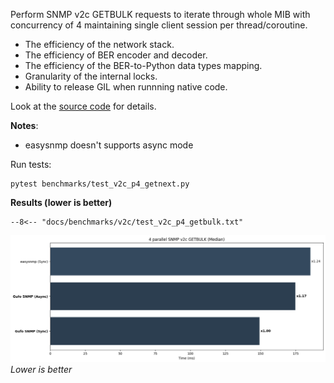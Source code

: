 Perform SNMP v2c GETBULK requests to iterate through whole MIB with concurrency of 4
maintaining single client session per thread/coroutine.

* The efficiency of the network stack.
* The efficiency of BER encoder and decoder.
* The efficiency of the BER-to-Python data types mapping.
* Granularity of the internal locks.
* Ability to release GIL when runnning native code.

Look at the [source code][source] for details.

**Notes**:

* easysnmp doesn't supports async mode

Run tests:

```
pytest benchmarks/test_v2c_p4_getnext.py
```

**Results (lower is better)**

```
--8<-- "docs/benchmarks/v2c/test_v2c_p4_getbulk.txt"
```

![Median chart](getbulk_p.png)
*Lower is better*

[source]: https://github.com/gufolabs/gufo_snmp/blob/master/benchmarks/test_v2c_p4_getbulk.py